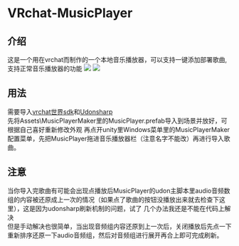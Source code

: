 # VRchat-MusicPlayer
## 介绍
这是一个用在vrchat而制作的一个本地音乐播放器，可以支持一键添加部署歌曲,支持正常音乐播放器的功能
![](https://raw.githubusercontent.com/CCYellowStar/pic/master/20220317/image.1qj02d0o00v4.webp)
![](https://raw.githubusercontent.com/CCYellowStar/pic/master/20220317/image.619lpb13xug0.webp)
## 用法
需要导入[vrchat世界sdk](https://vrchat.com/home/download)和[Udonsharp](https://github.com/vrchat-community/UdonSharp)  
先将Assets\MusicPlayerMaker里的MusicPlayer.prefab导入到场景并放好，可根据自己喜好重新修改外观
再点开unity里Windows菜单里的MusicPlayerMaker配置菜单，先把MusicPlayer拖进音乐播放器栏（注意名字不能改）再进行导入歌曲。
## 注意
当你导入完歌曲有可能会出现点播放后MusicPlayer的udon主脚本里audio音频数组的内容被还原成上一次的情况（如果点了歌曲的按钮没播放出来就去检查下这里），这是因为udonsharp刷新机制的问题，试了
几个办法我还是不能在代码上解决    
但是手动解决也很简单，当出现音频组内容还原到上一次后，关闭播放后先点一下重新排序还原一下audio音频组，然后对音频组进行展开再合上即可完成刷新。
